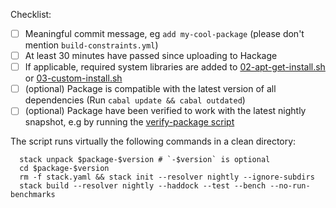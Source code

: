 Checklist:
- [ ] Meaningful commit message, eg `add my-cool-package` (please don't mention `build-constraints.yml`)
- [ ] At least 30 minutes have passed since uploading to Hackage
- [ ] If applicable, required system libraries are added to [02-apt-get-install.sh](https://github.com/commercialhaskell/stackage/blob/master/docker/02-apt-get-install.sh) or [03-custom-install.sh](https://github.com/commercialhaskell/stackage/blob/master/docker/03-custom-install.sh)
- [ ] (optional) Package is compatible with the latest version of all dependencies (Run `cabal update && cabal outdated`)
- [ ] (optional) Package have been verified to work with the latest nightly snapshot, e.g by running the [verify-package script](https://github.com/commercialhaskell/stackage/blob/master/verify-package)

The script runs virtually the following commands in a clean directory:

      stack unpack $package-$version # `-$version` is optional
      cd $package-$version
      rm -f stack.yaml && stack init --resolver nightly --ignore-subdirs
      stack build --resolver nightly --haddock --test --bench --no-run-benchmarks
